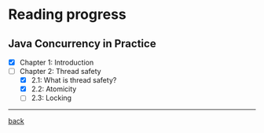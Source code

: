 # Reading progress

## Java Concurrency in Practice
- [x] Chapter 1: Introduction
- [ ] Chapter 2: Thread safety
    - [x] 2.1: What is thread safety?
    - [x] 2.2: Atomicity
    - [ ] 2.3: Locking

---
[back](./../README.md)
